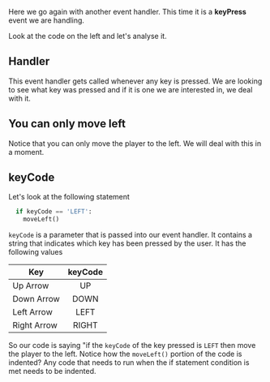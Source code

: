 Here we go again with another event handler. This time it is a **keyPress** event we are handling.

Look at the code on the left and let's analyse it.

## Handler
This event handler gets called whenever any key is pressed. We are looking to see what key was pressed and if it is one we are interested in, we deal with it.

## You can only move left
Notice that you can only move the player to the left. We will deal with this in a moment.

## keyCode
Let's look at the following statement

```python
  if keyCode == 'LEFT':
    moveLeft()
```

`keyCode` is a parameter that is passed into our event handler. It contains a string that indicates which key has been pressed by the user. It has the following values

| Key | keyCode |
|-|:-:|
| Up Arrow | UP |
| Down Arrow | DOWN |
| Left Arrow | LEFT |
| Right Arrow | RIGHT |

So our code is saying "if the `keyCode` of the key pressed is `LEFT` then move the player to the left. Notice how the `moveLeft()` portion of the code is indented? Any code that needs to run when the if statement condition is met needs to be indented.
